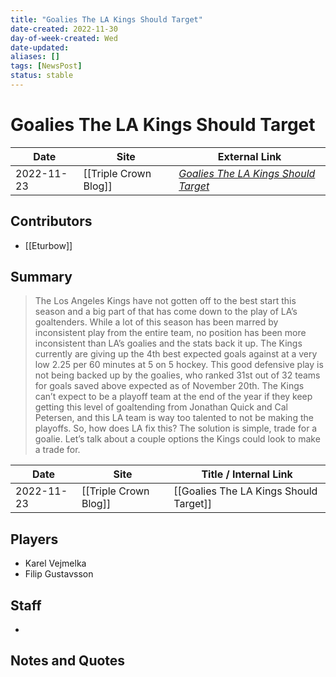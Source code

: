 ```yaml
---
title: "Goalies The LA Kings Should Target"
date-created: 2022-11-30
day-of-week-created: Wed
date-updated: 
aliases: []
tags: [NewsPost]
status: stable
---
```


# Goalies The LA Kings Should Target

| Date       | Site                  | External Link                                                               |
| ---------- | --------------------- | --------------------------------------------------------------------------- |
| 2022-11-23 | [[Triple Crown Blog]] | [*Goalies The LA Kings Should Target*](https://triplecrownkings.com/?p=137) |

## Contributors
- [[Eturbow]]

## Summary
> The Los Angeles Kings have not gotten off to the best start this season and a big part of that has come down to the play of LA’s goaltenders. While a lot of this season has been marred by inconsistent play from the entire team, no position has been more inconsistent than LA’s goalies and the stats back it up. The Kings currently are giving up the 4th best expected goals against at a very low 2.25 per 60 minutes at 5 on 5 hockey. This good defensive play is not being backed up by the goalies, who ranked 31st out of 32 teams for goals saved above expected as of November 20th. The Kings can’t expect to be a playoff team at the end of the year if they keep getting this level of goaltending from Jonathan Quick and Cal Petersen, and this LA team is way too talented to not be making the playoffs. So, how does LA fix this? The solution is simple, trade for a goalie. Let’s talk about a couple options the Kings could look to make a trade for.

| Date       | Site                  | Title / Internal Link                  |
| ---------- | --------------------- | -------------------------------------- |
| 2022-11-23 | [[Triple Crown Blog]] | [[Goalies The LA Kings Should Target]] |

## Players
- Karel Vejmelka
- Filip Gustavsson

## Staff
- 

## Notes and Quotes
> 

